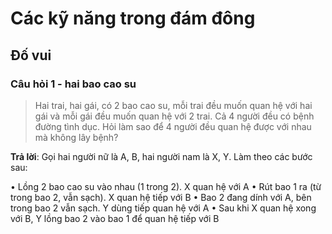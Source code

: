 # Các kỹ năng trong đám đông

## Đố vui

### Câu hỏi 1 - hai bao cao su

> Hai trai, hai gái, có 2 bao cao su, mỗi trai đều muốn quan hệ với hai gái và mỗi gái đều muốn quan hệ với 2 trai. Cả 4 người đều có bệnh đường tình dục. Hỏi làm sao để 4 người đều quan hệ được với nhau mà không lây bệnh?

**Trả lời**: Gọi hai người nữ là A, B, hai người nam là X, Y. Làm theo các bước sau:

• Lồng 2 bao cao su vào nhau (1 trong 2). X quan hệ với A
• Rút bao 1 ra (từ trong bao 2, vẫn sạch). X quan hệ tiếp với B
• Bao 2 đang dính với A, bên trong bao 2 vẫn sạch. Y dùng tiếp quan hệ với A
• Sau khi X quan hệ xong với B, Y lồng bao 2 vào bao 1 để quan hệ tiếp với B
